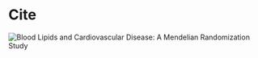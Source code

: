 # Cite
![Blood Lipids and Cardiovascular Disease: A Mendelian Randomization Study](https://wepub.org/index.php/TMBLS/article/view/253)
